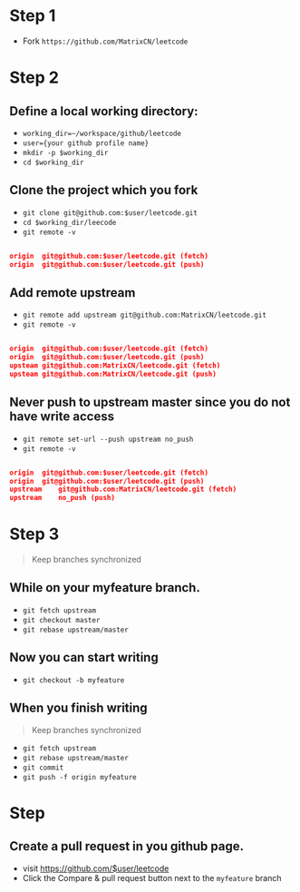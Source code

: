 # Step 1
- Fork `https://github.com/MatrixCN/leetcode`

# Step 2
## Define a local working directory:
- `working_dir=~/workspace/github/leetcode`
- `user={your github profile name}`
- `mkdir -p $working_dir`
- `cd $working_dir`

## Clone the project which you fork
- `git clone git@github.com:$user/leetcode.git`
- `cd $working_dir/leecode`
- `git remote -v`

```json

origin	git@github.com:$user/leetcode.git (fetch)
origin	git@github.com:$user/leetcode.git (push)

```

## Add remote upstream
- `git remote add upstream git@github.com:MatrixCN/leetcode.git`
- `git remote -v`

```json

origin	git@github.com:$user/leetcode.git (fetch)
origin	git@github.com:$user/leetcode.git (push)
upsteam	git@github.com:MatrixCN/leetcode.git (fetch)
upsteam	git@github.com:MatrixCN/leetcode.git (push)

```


## Never push to upstream master since you do not have write access
- `git remote set-url --push upstream no_push`
- `git remote -v`

```json

origin	git@github.com:$user/leetcode.git (fetch)
origin	git@github.com:$user/leetcode.git (push)
upstream	git@github.com:MatrixCN/leetcode.git (fetch)
upstream	no_push (push)

```

# Step 3
> Keep branches synchronized

## While on your myfeature branch.
- `git fetch upstream`
- `git checkout master`
- `git rebase upstream/master`

## Now you can start writing
- `git checkout -b myfeature`

## When you finish writing
> Keep branches synchronized

- `git fetch upstream`
- `git rebase upstream/master`
- `git commit`
- `git push -f origin myfeature`

# Step
## Create a pull request in you github page.
- visit https://github.com/$user/leetcode
- Click the Compare & pull request button next to the `myfeature` branch
